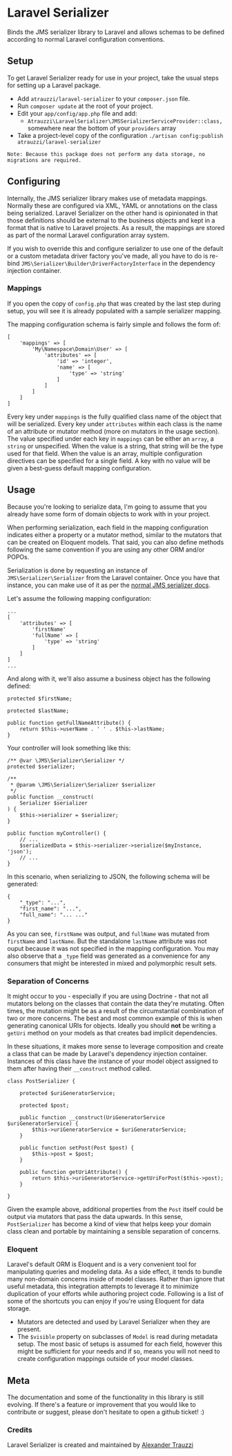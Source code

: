 # Laravel Serializer

Binds the JMS serializer library to Laravel and allows schemas to be defined according to normal Laravel configuration conventions.

## Setup

To get Laravel Serializer ready for use in your project, take the usual steps for setting up a Laravel package.

 * Add `atrauzzi/laravel-serializer` to your `composer.json` file.
 * Run `composer update` at the root of your project.
 * Edit your `app/config/app.php` file and add:
   * `Atrauzzi\LaravelSerializer\JMSSerializerServiceProvider::class,` somewhere near the bottom of your `providers` array
 * Take a project-level copy of the configuration `./artisan config:publish atrauzzi/laravel-serializer`

```
Note: Because this package does not perform any data storage, no migrations are required.
```

## Configuring

Internally, the JMS serializer library makes use of metadata mappings. Normally these are configured via XML, YAML or
annotations on the class being serialized.  Laravel Serializer on the other hand is opinionated in that those
definitions should be external to the business objects and kept in a format that is native to Laravel projects.  As a
result, the mappings are stored as part of the normal Laravel configuration array system.

If you wish to override this and configure serializer to use one of the default or a custom metadata driver
factory you've made, all you have to do is re-bind `JMS\Serializer\Builder\DriverFactoryInterface` in the dependency
injection container.


### Mappings
If you open the copy of `config.php` that was created by the last step during setup, you will see it is already
populated with a sample serializer mapping.

The mapping configuration schema is fairly simple and follows the form of:

    [
        'mappings' => [
            'My\Namespace\Domain\User' => [
                'attributes' => [
                    'id' => 'integer',
                    'name' => [
                        'type' => 'string'
                    ]
                ]
            ]
        ]
    ]

Every key under `mappings` is the fully qualified class name of the object that will be serialized.  Every key under
`attributes` within each class is the name of an attribute or mutator method (more on mutators in the usage section).
The value specified under each key in `mappings` can be either an `array`, a `string` or unspecified.  When the value
is a string, that string will be the type used for that field.  When the value is an array, multiple configuration
directives can be specified for a single field.  A key with no value will be given a best-guess default
mapping configuration.

## Usage

Because you're looking to serialize data, I'm going to assume that you already have some form of domain objects to
work with in your project.

When performing serialization, each field in the mapping configuration indicates either a property or a mutator method,
similar to the mutators that can be created on Eloquent models.  That said, you can also define methods following the
same convention if you are using any other ORM and/or POPOs.

Serialization is done by requesting an instance of `JMS\Serializer\Serializer` from the Laravel container.  Once you
have that instance, you can make use of it as per the [normal JMS serializer docs](http://jmsyst.com/libs/serializer/master/usage).

Let's assume the following mapping configuration:

    ...
	[
		'attributes' => [
			'firstName'
			'fullName' => [
				'type' => 'string'
			]
		]
	]
	...

And along with it, we'll also assume a business object has the following defined:

    protected $firstName;

    protected $lastName;

    public function getFullNameAttribute() {
        return $this->userName . ' ' . $this->lastName;
    }

Your controller will look something like this:

    /** @var \JMS\Serializer\Serializer */
	protected $serializer;

	/**
	 * @param \JMS\Serializer\Serializer $serializer
	 */
	public function __construct(
		Serializer $serializer
	) {
		$this->serializer = $serializer;
	}

    public function myController() {
        // ...
		$serializedData = $this->serializer->serialize($myInstance, 'json');
        // ...
    }

In this scenario, when serializing to JSON, the following schema will be generated:

    {
        "_type": "...",
        "first_name": "...",
        "full_name": "... ..."
    }

As you can see, `firstName` was output, and `fullName` was mutated from `firstName` and `lastName`.  But the standalone
`lastName` attribute was not ouput because it was not specified in the mapping configuration.  You may also observe
that a `_type` field was generated as a convenience for any consumers that might be interested in mixed and polymorphic
result sets.



### Separation of Concerns

It might occur to you - especially if you are using Doctrine - that not all mutators belong on the classes that contain
the data they're mutating.  Often times, the mutation might be as a result of the circumstantial combination of two or
more concerns. The best and most common example of this is when generating canonical URIs for objects.  Ideally you
should **not** be writing a `getUri` method on your models as that creates bad implicit dependencies.

In these situations, it makes more sense to leverage composition and create a class that can be made by Laravel's
dependency injection container.
Instances of this class have the instance of your model object assigned to them after having their `__construct` method
called.

    class PostSerializer {

        protected $uriGeneratorService;

        protected $post;

        public function __construct(UriGeneratorService $uriGeneratorService) {
            $this->uriGeneratorService = $uriGeneratorService;
        }

        public function setPost(Post $post) {
            $this->post = $post;
        }

        public function getUriAttribute() {
            return $this->uriGeneratorService->getUriForPost($this->post);
        }

    }

Given the example above, additional properties from the `Post` itself could be output via mutators that pass the data
upwards.  In this sense, `PostSerializer` has become a kind of view that helps keep your domain class clean and portable
by maintaining a sensible separation of concerns.

### Eloquent

Laravel's default ORM is Eloquent and is a very convenient tool for manipulating queries and modeling data.  As a
side effect, it tends to bundle many non-domain concerns inside of model classes.
Rather than ignore that useful metadata, this integration attempts to leverage it to minimize duplication of your
efforts while authoring project code.  Following is a list of some of the shortcuts you can enjoy if you're using
Eloquent for data storage.

 * Mutators are detected and used by Laravel Serializer when they are present.
 * The `$visible` property on subclasses of `Model` is read during metadata setup. The most basic of setups is assumed
 for each field, however this might be sufficient for your needs and if so, means you will not need to create
 configuration mappings outside of your model classes.

## Meta

The documentation and some of the functionality in this library is still evolving.  If there's a feature or improvement
that you would like to contribute or suggest, please don't hesitate to open a github ticket! :)

### Credits

Laravel Serializer is created and maintained by [Alexander Trauzzi](http://goo.gl/Bq49Bg)

